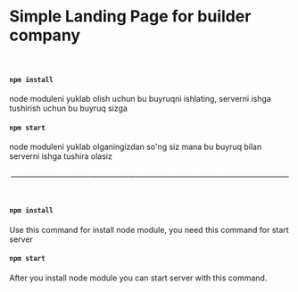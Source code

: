 # Simple Landing Page for builder company
<br/>

#### `npm install` 
node moduleni yuklab olish uchun bu buyruqni ishlating, serverni ishga tushirish uchun bu buyruq sizga <br/>
#### `npm start`
<p />
node moduleni yuklab olganingizdan so'ng siz mana bu buyruq bilan serverni ishga tushira olasiz

<p align="center">______________________________________________________________________________</p>
<br />

#### `npm install` 
Use this command for install node module, you need this command for start server 
#### `npm start`
<p />
After you install node module you can start server with this command.
